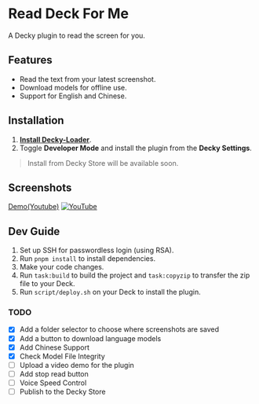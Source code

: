 # Read Deck For Me

A Decky plugin to read the screen for you.

## Features

- Read the text from your latest screenshot.
- Download models for offline use.
- Support for English and Chinese.


## Installation


1. [**Install Decky-Loader**](https://github.com/SteamDeckHomebrew/decky-loader).
2. Toggle **Developer Mode** and install the plugin from the **Decky Settings**.

> Install from Decky Store will be available soon.

## Screenshots

[Demo(Youtube)](https://www.youtube.com/watch?v=fjsc5IqgmzU?si=0S-l1QOr71csefn8)
[![YouTube](http://i.ytimg.com/vi/fjsc5IqgmzU/hqdefault.jpg)](https://www.youtube.com/watch?v=fjsc5IqgmzU)

## Dev Guide

1. Set up SSH for passwordless login (using RSA).
2. Run `pnpm install` to install dependencies.
3. Make your code changes.
4. Run `task:build` to build the project and `task:copyzip` to transfer the zip file to your Deck.
5. Run `script/deploy.sh` on your Deck to install the plugin.


### TODO

- [x] Add a folder selector to choose where screenshots are saved
- [x] Add a button to download language models
- [x] Add Chinese Support
- [x] Check Model File Integrity
- [ ] Upload a video demo for the plugin
- [ ] Add stop read button
- [ ] Voice Speed Control
- [ ] Publish to the Decky Store
